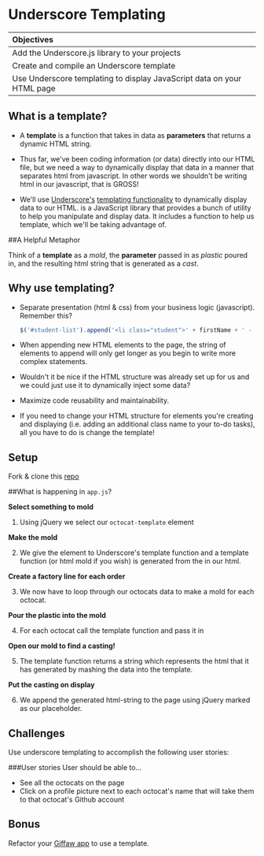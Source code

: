 # Underscore Templating
| Objectives |
| :--- |
| Add the Underscore.js library to your projects |
| Create and compile an Underscore template |
| Use Underscore templating to display JavaScript data on your HTML page |

## What is a template?

* A **template** is a function that takes in data as **parameters** that returns a dynamic HTML string.

* Thus far, we've been coding information (or data) directly into our HTML file, but we need a way to dynamically display that data in a manner that separates html from javascript. In other words we shouldn't be writing html in our javascript, that is GROSS!

* We'll use [Underscore's](http://underscorejs.org/) [templating functionality](http://underscorejs.org/#template) to dynamically display data to our HTML.  is a JavaScript library that provides a bunch of utility to help you manipulate and display data. It includes a function to help us template, which we'll be taking advantage of.

##A Helpful Metaphor

Think of a **template** as a *mold*, the **parameter** passed in as *plastic* poured in, and the resulting html string that is generated as a *cast*. 

## Why use templating?

* Separate presentation (html & css) from your business logic (javascript). Remember this?

  ```js
  $('#student-list').append('<li class="student">' + firstName + ' - ' + lastName + '</li>');
  ```

* When appending new HTML elements to the page, the string of elements to append will only get longer as you begin to write more complex statements.

* Wouldn't it be nice if the HTML structure was already set up for us and we could just use it to dynamically inject some data?

* Maximize code reusability and maintainability.

* If you need to change your HTML structure for elements you're creating and displaying (i.e. adding an additional class name to your to-do tasks), all you have to do is change the template!

## Setup

Fork & clone this [repo](https://github.com/sf-wdi-21/underscore_templating)

##What is happening in `app.js`?

**Select something to mold**

1) Using jQuery we select our `octocat-template` element 

**Make the mold**

2) We give the element to Underscore's template function and a template function (or html mold if you wish) is generated from the  in our html.

**Create a factory line for each order**

3) We now have to loop through our octocats data to make a mold for each octocat.

**Pour the plastic into the mold**

4) For each octocat call the template function and pass it in

**Open our mold to find a casting!**

5) The template function returns a string which represents the html that it has generated by mashing the data into the template.

**Put the casting on display**

6) We append the generated html-string to the page using jQuery marked as our placeholder.

## Challenges

Use underscore templating to accomplish the following user stories:

###User stories
User should be able to...

* See all the octocats on the page
* Click on a profile picture next to each octocat's name that will take them to that octocat's Github account

## Bonus

Refactor your [Giffaw app](https://github.com/sf-wdi-21/giffaw) to use a template.
